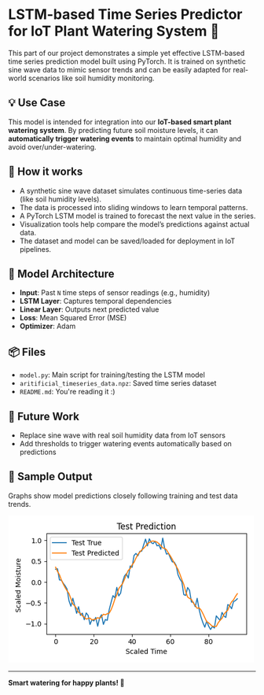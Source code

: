 # LSTM-based Time Series Predictor for IoT Plant Watering System 🌱

This part of our project demonstrates a simple yet effective LSTM-based time series prediction model built using PyTorch. It is trained on synthetic sine wave data to mimic sensor trends and can be easily adapted for real-world scenarios like soil humidity monitoring.

## 💡 Use Case

This model is intended for integration into our **IoT-based smart plant watering system**. By predicting future soil moisture levels, it can **automatically trigger watering events** to maintain optimal humidity and avoid over/under-watering.

## 🔧 How it works

- A synthetic sine wave dataset simulates continuous time-series data (like soil humidity levels).
- The data is processed into sliding windows to learn temporal patterns.
- A PyTorch LSTM model is trained to forecast the next value in the series.
- Visualization tools help compare the model’s predictions against actual data.
- The dataset and model can be saved/loaded for deployment in IoT pipelines.

## 🧠 Model Architecture

- **Input**: Past `N` time steps of sensor readings (e.g., humidity)
- **LSTM Layer**: Captures temporal dependencies
- **Linear Layer**: Outputs next predicted value
- **Loss**: Mean Squared Error (MSE)
- **Optimizer**: Adam

## 📦 Files

- `model.py`: Main script for training/testing the LSTM model
- `aritificial_timeseries_data.npz`: Saved time series dataset
- `README.md`: You're reading it :)
  
## 🚀 Future Work

- Replace sine wave with real soil humidity data from IoT sensors
- Add thresholds to trigger watering events automatically based on predictions

## 📸 Sample Output

Graphs show model predictions closely following training and test data trends.

![Model Prediction](sample.png)

---

**Smart watering for happy plants! 🌿**

